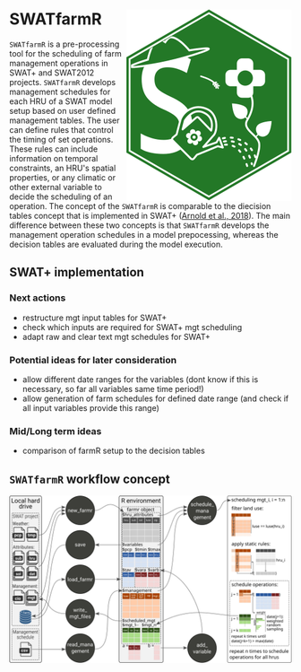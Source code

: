 # SWATfarmR <img src="man/figures/swatfarmr_hex.svg" align="right" />

`SWATfarmR` is a pre-processing tool for the scheduling of farm management operations in SWAT+ and SWAT2012 projects. `SWATfarmR` develops management schedules for each HRU of a SWAT model setup based on user defined management tables. The user can define rules that control the timing of set operations. These rules can include information on temporal constraints, an HRU's spatial properties, or any climatic or other external variable to decide the scheduling of an operation. The concept of the `SWATfarmR` is comparable to the diecision tables concept that is implemented in SWAT+ ([Arnold et al., 2018](https://doi.org/10.3390/w10060713)). The main difference between these two concepts is that `SWATfarmR` develops the management operation schedules in a model prepocessing, whereas the decision tables are evaluated during the model execution. 

## SWAT+ implementation 

### Next actions
- restructure mgt input tables for SWAT+ 
- check which inputs are required for SWAT+ mgt scheduling
- adapt raw and clear text mgt schedules for SWAT+

### Potential ideas for later consideration
- allow different date ranges for the variables (dont know if this is necessary, so far all variables same time period!)
- allow generation of farm schedules for defined date range (and check if all input variables provide this range)

### Mid/Long term ideas
- comparison of farmR setup to the decision tables


## `SWATfarmR` workflow concept

![](/man/figures/farmr_workflow.svg)
